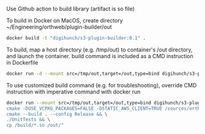 Use Github action to build library (artifact is so file)

To build in Docker on MacOS, create directory ~/Engineering/orthweb/plugin-builder/out
```sh
docker build -t "digihunch/s3-plugin-builder:0.1" .
```

To build, map a host directory (e.g. /tmp/out) to container's /out directory, and launch the container. build command is included as a CMD instruction in Dockerfile
```sh
docker run -d --mount src=/tmp/out,target=/out,type=bind digihunch/s3-plugin-builder:0.1
```

To use customized build command (e.g. for troubleshooting), override CMD instruction with imperative command with docker run
```sh
docker run --mount src=/tmp/out,target=/out,type=bind digihunch/s3-plugin-builder:0.1 /bin/bash -c " \
cmake -DUSE_VCPKG_PACKAGES=FALSE -DSTATIC_AWS_CLIENT=TRUE /sources/orthanc-object-storage/Aws && \
cmake --build . --config Release && \
./UnitTests && \
cp /build/*.so /out/"
```
